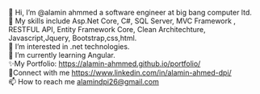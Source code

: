 👋 Hi, I’m @alamin ahmmed a software engineer at big bang computer ltd.</br>
💞️ My skills include Asp.Net Core, C#, SQL Server, MVC Framework , RESTFUL API, Entity Framework Core, Clean Architechture, Javascript,Jquery, Bootstrap,css,html.</br>
👀 I’m interested in .net technologies.</br>
🌱 I’m currently learning Angular.</br>
✨My Portfolio: https://alamin-ahmmed.github.io/portfolio/</br>
🤝Connect with me https://www.linkedin.com/in/alamin-ahmed-dpi/</br>
📫 How to reach me alamindpi26@gmail.com
